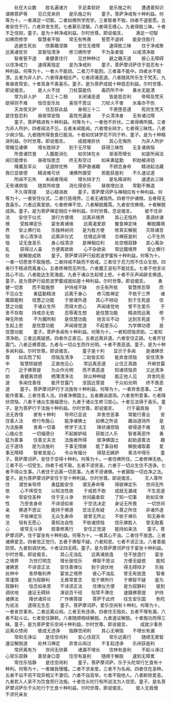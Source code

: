 <!-- { "loadSidebar": true } -->
　　处在大众数　　胜名遍诸方
　　手足柔软好　　是乐施之利
　　遭遇善知识　　谓佛菩萨等
　　见已竞来供　　是乐施之利
　　童子。菩萨净戒有十种利益。何等为十。一者满足一切智。二者如佛所学而学。三者智者不毁。四者不退誓愿。五者安住于行。六者弃舍生死。七者慕乐涅槃。八者得无缠心。九者得胜三昧。十者不乏信财。童子。是为十种净戒利益。尔时世尊。即说偈言。
　　满足一切智　　如佛而修学
　　智慧者不毁　　常无有怖畏
　　誓愿不退转　　能安住胜行
　　逃避生死处　　欣慕趣涅槃
　　安住无缠障　　速得胜三昧
　　住于净戒聚　　远离诸贫穷
　　其智恒清净　　修习佛所学
　　不为圣者毁　　以戒清净故
　　智者誓不退　　勇健善住行
　　见世种种过　　避之趣灭道
　　彼心无障碍　　以住净戒力
　　速得离恼定　　是为净戒利
　　童子。菩萨摩诃萨住于慈忍有十种利益。何等为十。一者火不能烧。二者刀不能割。三者毒不能中。四者水不能漂。五者为非人护。六者得身相庄严。七者闭诸恶道。八者随其所乐生于梵天。九者昼夜常安。十者其身不离喜乐。童子。是为菩萨成就十种慈忍利益。尔时世尊。即说偈言。
　　是人火不烧　　刀杖莫能伤
　　毒药所不中　　暴水无能漂
　　常为非人护　　具三十二相
　　关闭诸恶道　　皆是慈忍利
　　帝释及梵天　　欲得则不难
　　恒住安乐处　　喜悦不思议
　　刀杖火不害　　水毒亦不伤
　　天龙夜叉护　　住忍获此益
　　身相三十二　　不畏堕恶道
　　死则生梵天　　是住慈忍利
　　昼夜常安隐　　喜悦充遍身
　　于众清净身　　无有诸过障
　　童子。菩萨精进有十种利益。何等为十。一者他不折伏。二者得佛所摄。三者为非人所护。四者闻法不忘。五者未闻能闻。六者增长辩才。七者得三昧性。八者少病少恼。九者随所得食食已能消。十者如优钵罗花不同于杵。童子。是为十种精进利益。尔时世尊。即说偈言。
　　成就难折伏　　其心无悔热
　　为非人所护　　常睹见诸佛
　　增长胜辩才　　到于无尽智
　　获得三昧性　　无复诸病恼
　　所食诸饮食　　入腹能消化
　　如优钵在水　　渐渐而增长
　　如是所闻法　　闻已能增长
　　昼夜恒思念　　终无有空过
　　如来勇猛勤　　积劫被进铠
　　降魔及军众　　证道除忧怖
　　菩萨救诸趣　　不顾恋身命
　　精进起法藏　　我已显彼德
　　精进难可伏　　诸佛所摄受
　　若能获是利　　不久速证道
　　所闻不忘失　　未闻者得闻
　　增长辩才力　　是名精进利
　　速逮此三昧　　无有诸病恼
　　随其所啖食　　消化得安乐
　　昼夜增白法　　常勤不懈退
　　不久得菩提　　坚心精进故
　　童子。菩萨摩诃萨与禅相应有十种利益。何等为十。一者安住仪式。二者行慈境界。三者无诸恼热。四者守护诸根。五者得无食喜乐。六者远离爱欲。七者修禅不空。八者解脱魔罥。九者安住佛境。十者解脱成熟。童子。是为菩萨禅定相应十种利益。尔时世尊。念说偈言。
　　彼不住非法　　安住于仪式
　　游行方便境　　远离非境界
　　其心无恼热　　善调伏诸根
　　受胜禅定乐　　宴坐离诸缘
　　远离渴爱欲　　餐食禅定味
　　解脱魔境界　　安止佛行处
　　乐独林树间　　是为胜方便
　　修真实解脱　　灭除诸苦恼
　　安心清净法　　远离非仪式
　　住境远非境　　合禅获是利
　　心不生热恼　　证无食圣乐
　　身心恒清凉　　是禅相应利
　　处空根寂静　　其心离杂乱
　　获得过人喜　　方便离欲故
　　心不杂欲染　　常远魔境界
　　安止佛行处　　彼解脱成熟
　　童子。菩萨摩诃萨行般若波罗蜜有十种利益。何等为十。一者一切悉舍不取施想。二者持戒不缺而不依戒。三者住于忍力而不住众生想。四者行于精进而离身心。五者修禅而无所住。六者魔王波旬不能扰乱。七者于他言论其心不动。八者能达生死海底。九者于诸众生起增上悲。十者不乐声闻辟支佛道。童子。是为菩萨行般若波罗蜜成就如是十种利益。尔时世尊。即说偈言。
　　勇健一切舍　　而不取施想
　　护持戒不缺　　亦无有所依
　　智慧修忍辱　　而不见众生
　　勇猛勤精进　　远离于身心
　　修习胜禅定　　不依于三界
　　诸魔靡能制　　信慧之功能
　　于彼诸外道　　其心不倾动
　　到于生死底　　信慧之功能
　　于诸众生所　　而得大悲心
　　声闻缘觉地　　曾不生爱乐
　　于舍不存取　　持戒亦无依
　　忍辱离生想　　是信慧功能
　　精进而远离　　修禅无所依
　　不为魔所制　　是信慧功能
　　他言论不动　　达到生死底
　　于生起上悲　　是信慧功能
　　声闻缘觉道　　不起爱乐心
　　为学佛功德　　是信慧功能
　　童子。菩萨多闻有十种利益。何等为十。一者知烦恼资助。二者知清净助。三者远离疑惑。四者作正直见。五者远离非道。六者安住正路。七者开甘露门。八者近佛菩提。九者与一切众生而作光明。十者不畏恶道。童子。是为十种多闻利益。尔时世尊。即说偈言。
　　童子是十利　　显示于多闻
　　是诸佛世尊　　如实而了知
　　烦恼及清净　　二助皆实知
　　能弃舍烦恼　　安住清净中
　　智慧除疑惑　　正直他见心
　　常远离恶道　　止住正真路
　　开阐甘露门　　近于佛菩提
　　为众作光明　　而不畏恶道
　　知诸烦恼资　　又达清净助
　　勇健离烦惑　　栖薄清净法
　　除众种种疑　　能正他人见
　　弃舍险恶道　　多闻住善径
　　能开甘露门　　坚固近菩提
　　于众如光明　　终不畏恶道
　　童子。菩萨摩诃萨行于法施有十种利益。何等为十。一者弃舍恶事。二者能作善事。三者住善人法。四者净佛国土。五者趣诣道场。六者舍所爱事。七者降伏烦恼。八者于诸众生施福德分。九者于诸众生修习慈心。十者见法得于喜乐。童子。是为菩萨行于法施十种利益。尔时世尊。即说偈言。
　　行于最胜施　　于法无吝惜
　　彼有十种利　　导师已显说
　　弃舍世恶事　　常能行善业
　　安住善人法　　修行布施心
　　能净诸佛土　　如佛之所说
　　趣诣道场所　　是为法施果
　　舍离一切事　　修学于法王
　　降伏诸烦恼　　彼得道不难
　　慈心施众生　　一切福德分
　　不起嫉妒结　　获胜过人乐
　　智者离恶作　　勇猛为善事
　　住善丈夫法　　法施者所得
　　彼净佛国土　　起助道善法
　　趣近于道场　　是为法施利
　　于事无悭嫉　　能了事自相
　　解脱诸取着　　爱事无障碍
　　智者发是心　　令众有福分
　　得慈无嫉妒　　善法中得乐
　　童子。菩萨摩诃萨。安住于空得十种利。何等为十。一者住佛所住。二者修禅无依。三者不乐一切受生。四者于戒不取。五者不谤贤圣。六者于一切众生住不违诤。七者不得众生事。八者住于远离一切恶事。九者不谤诸佛。十者摄取一切白净之法。童子。是为菩萨摩诃萨安住于空十种利益。尔时世尊。即说偈言。
　　天人尊所住　　谓世亲导师
　　勇猛能安住　　谓无寿命等
　　得彼禅定乐　　世间无所依
　　心不悕受生　　以知法性故
　　于戒若不取　　成就无漏戒
　　不生恶道中　　常安住圣种
　　住于无斗诤　　世间最柔软
　　了知一切事　　称如实体性
　　乃至舍身命　　不诽谤如来
　　于空法决定　　身证无所畏
　　一切世间亲　　佛道不思议
　　能持于佛道　　空法无有疑
　　人尊之所住　　非诸外道地
　　不依禅定乐　　无众生寿命
　　彼曾无所止　　不依于禅乐
　　知无寿命法　　恒有无愿心
　　善知法自性　　不依诸烦恼
　　信乐佛胜人　　曾无取着心
　　彼常无斗诤　　观事修离行
　　安住正觉道　　能持如来法
　　童子。菩萨摩诃萨。住于宴坐有十种利益。何等为十。一者其心不浊。二者住不放逸。三者诸佛爱念。四者信正觉行。五者于佛智不疑。六者知恩。七者不谤正法。八者善能防禁。九者到调伏地。十者证四无碍。童子。是为菩萨摩诃萨住于宴坐十种利益。尔时世尊。即说偈言。
　　其心无浊乱　　远离诸放逸
　　住不放逸行　　宴坐之境界
　　为世灯明念　　增长彼信乐
　　佛智不思议　　方便无疑惑
　　能知诸佛恩　　不诽谤正法
　　安住善律仪　　到于调伏地
　　得无碍辩才　　乐独处林中
　　舍恭敬利养　　宴坐之境界
　　彼心不浊乱　　曾无有放逸
　　智者常谨慎　　是为寂静利
　　无畏常爱念　　信于佛所行
　　于佛智不疑　　是为寂静利
　　恒念如来恩　　不诽谤正法
　　住律仪方便　　是为寂静利
　　彼到调伏地　　速证无碍辩
　　演说百千经　　恒常不滞住
　　速摄佛菩提　　护持诸佛法
　　降伏诸异论　　广作佛菩提
　　菩萨于此终　　往生安乐国
　　弥陀为说法　　逮得无生忍
　　童子。菩萨摩诃萨。爱乐空闲有十种利。何等为十。一者省世事务。二者远离众闹。三者无有违诤。四者住无恼处。五者不增有漏。六者不起斗讼。七者安住静默。八者随顺相续解脱。九者速证解脱。十者施功而得三昧。童子。是为菩萨爱乐空闲十种利益。尔时世尊。即说偈言。
　　成就少事务　　远离众愦闹
　　彼成无违诤　　独静空闲利
　　其心无嗔恼　　不增长有漏
　　常和无诤讼　　是住空闲利
　　安心住寂灭　　常乐远离行
　　随顺无累智　　速证解脱道
　　处林习禅定　　弃舍众闹过
　　不复起违诤　　乐闲获是利
　　常厌离有为　　世间无欣慕
　　诸漏不增长　　住林有是利
　　不起斗诤过　　心常乐寂静
　　善禁身口意　　住空有是利
　　随顺于解脱　　速到无障累
　　常住乐恬静　　是住空闲利
　　童子。菩萨摩诃萨。乐于头陀常行乞食有十种利。何等为十。一者摧我慢幢。二者不求亲爱。三者不为名闻。四者住在圣种。五者不谄不诳不现异相又不激切。六者不自高举。七者不毁他人。八者断除爱恚。九者若入人家不为饮食而行法施。十者住头陀行有所说法为人信受。童子。是名菩萨摩诃萨乐于头陀行于乞食十种利益。尔时世尊。即说偈言。
　　彼人无我慢　　不求托亲友
